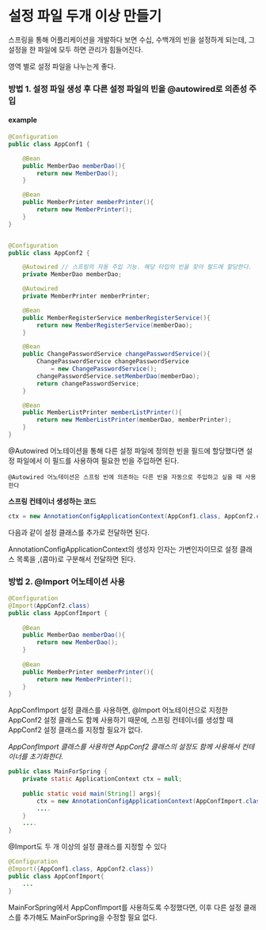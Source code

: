 # 설정 파일 두개 이상 만들기

스프링을 통해 어플리케이션을 개발하다 보면 수십, 수백개의 빈을 설정하게 되는데, 그 설정을 한 파일에 모두 하면 관리가 힘들어진다.

영역 별로 설정 파일을 나누는게 좋다. 

### 방법 1. 설정 파일 생성 후 다른 설정 파일의 빈을 @autowired로 의존성 주입

#### example

```java
@Configuration
public class AppConf1 {

    @Bean
    public MemberDao memberDao(){
        return new MemberDao();
    }

    @Bean
    public MemberPrinter memberPrinter(){
        return new MemberPrinter();
    }
}
```

```java

@Configuration
public class AppConf2 {

    @Autowired // 스프링의 자동 주입 기능. 해당 타입의 빈을 찾아 필드에 할당한다.
    private MemberDao memberDao;

    @Autowired
    private MemberPrinter memberPrinter;

    @Bean
    public MemberRegisterService memberRegisterService(){
        return new MemberRegisterService(memberDao);
    }

    @Bean
    public ChangePasswordService changePasswordService(){
        ChangePasswordService changePasswordService
            = new ChangePasswordService();
        changePasswordService.setMemberDao(memberDao);
        return changePasswordService;
    }

    @Bean
    public MemberListPrinter memberListPrinter(){
        return new MemberListPrinter(memberDao, memberPrinter);
    }
}
```

@Autowired 어노테이션을 통해 다른 설정 파일에 정의한 빈을 필드에 할당했다면 설정 파일에서 이 필드를 사용하여 필요한 빈을 주입하면 된다. 

```
@Autowired 어노테이션은 스프링 빈에 의존하는 다른 빈을 자동으로 주입하고 싶을 때 사용한다
```



**스프링 컨테이너 생성하는 코드**

```java
ctx = new AnnotationConfigApplicationContext(AppConf1.class, AppConf2.class);
```

다음과 같이 설정 클래스를 추가로 전달하면 된다. 

AnnotationConfigApplicationContext의 생성자 인자는 가변인자이므로 설정 클래스 목록을 ,(콤마)로 구분해서 전달하면 된다. 



### 방법 2. @Import 어노테이션 사용

```java
@Configuration
@Import(AppConf2.class)
public class AppConfImport {
    
    @Bean
    public MemberDao memberDao(){
        return new MemberDao();
    }
    
    @Bean
    public MemberPrinter memberPrinter(){
        return new MemberPrinter();
    }
}
```

AppConfImport 설정 클래스를 사용하면, @Import 어노테이션으로 지정한 AppConf2 설정 클래스도 함께 사용하기 때문에, 스프링 컨테이너를 생성할 때 AppConf2 설정 클래스를 지정할 필요가 없다. 

*AppConfImport 클래스를 사용하면 AppConf2 클래스의 설정도 함께 사용해서 컨테이너를 초기화한다.*

```java
public class MainForSpring {
    private static ApplicationContext ctx = null;
    
    public static void main(String[] args){
        ctx = new AnnotationConfigApplicationContext(AppConfImport.class);
        ....
    }
    ....
}
```



@Import도 두 개 이상의 설정 클래스를 지정할 수 있다

```java
@Configuration
@Import({AppConf1.class, AppConf2.class})
public class AppConfImport{
    ...
}
```

MainForSpring에서 AppConfImport를 사용하도록 수정했다면, 이후 다른 설정 클래스를 추가해도 MainForSpring을 수정할 필요 없다.